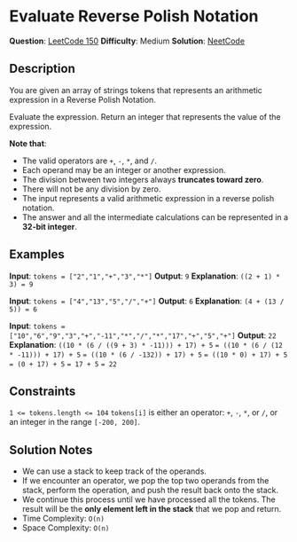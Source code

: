 # Evaluate Reverse Polish Notation
__Question__: [LeetCode 150](https://leetcode.com/problems/evaluate-reverse-polish-notation/)
__Difficulty__: Medium
__Solution__: [NeetCode](https://www.youtube.com/watch?v=iu0082c4HDE&ab_channel=NeetCode)

## Description
You are given an array of strings tokens that represents an arithmetic expression in a Reverse Polish Notation.

Evaluate the expression. Return an integer that represents the value of the expression.

__Note that__:
- The valid operators are `+`, `-`, `*`, and `/`.
- Each operand may be an integer or another expression.
- The division between two integers always __truncates toward zero__.
- There will not be any division by zero.
- The input represents a valid arithmetic expression in a reverse polish notation.
- The answer and all the intermediate calculations can be represented in a __32-bit integer__.

## Examples
__Input__: `tokens = ["2","1","+","3","*"]`
__Output__: `9`
__Explanation__: `((2 + 1) * 3) = 9`

__Input__: `tokens = ["4","13","5","/","+"]`
__Output__: `6`
__Explanation__: `(4 + (13 / 5)) = 6`

__Input__: `tokens = ["10","6","9","3","+","-11","*","/","*","17","+","5","+"]`
__Output__: `22`
__Explanation__:
`((10 * (6 / ((9 + 3) * -11))) + 17) + 5`
`= ((10 * (6 / (12 * -11))) + 17) + 5`
`= ((10 * (6 / -132)) + 17) + 5`
`= ((10 * 0) + 17) + 5`
`= (0 + 17) + 5`
`= 17 + 5`
`= 22`

## Constraints
`1 <= tokens.length <= 104`
`tokens[i]` is either an operator: `+`, `-`, `*`, or `/`, or an integer in the range `[-200, 200]`.

## Solution Notes
- We can use a stack to keep track of the operands.
- If we encounter an operator, we pop the top two operands from the stack, perform the operation, and push the result back onto the stack.
- We continue this process until we have processed all the tokens. The result will be the __only element left in the stack__ that we pop and return.
- Time Complexity: `O(n)`
- Space Complexity: `O(n)`
